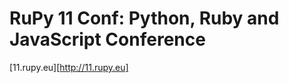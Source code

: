 RuPy 11 Conf: Python, Ruby and JavaScript Conference
====================================================

[11.rupy.eu][http://11.rupy.eu]
